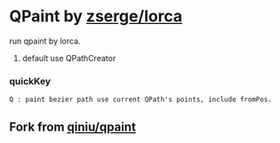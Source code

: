 # QPaint by [zserge/lorca](https://github.com/zserge/lorca)

run qpaint by lorca.

1. default use QPathCreator

### quickKey
```
Q : paint bezier path use current QPath's points, include fromPos.
```

## Fork from [qiniu/qpaint](https://github.com/qiniu/qpaint)
